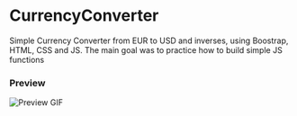 # CurrencyConverter
Simple Currency Converter from EUR to USD and inverses, using  Boostrap, HTML, CSS and JS. The main goal was to practice how to build simple JS functions
### Preview
![Preview GIF](images/Convertor.gif)
